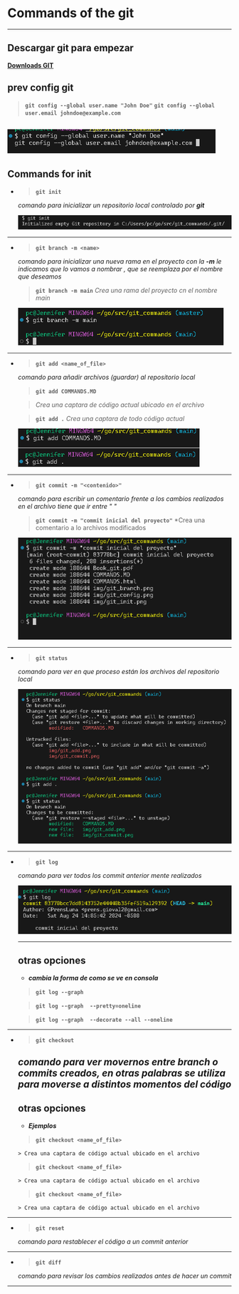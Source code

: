 # Commands of the git
----

## Descargar git para empezar

**[Downloads GIT]([https://](https://git-scm.com/download/win))**

## prev config git
> **`git config --global user.name "John Doe"`**
> **`git config --global user.email johndoe@example.com`**

![alt](/img/git_config.png)
----

## Commands for init

- > **`git init`**  

    *comando para inicializar un repositorio local controlado por **git***

    ![alt](/img/git_init.png)
----

- > **`git branch -m <name>`**

    *comando para inicializar una nueva rama en el proyecto con la **-m** le indicamos que lo vamos a nombrar <name>, que se reemplaza por el nombre que deseamos*
    > **`git branch -m main`** 
    > *Crea una rama del proyecto cn el nombre main*

    ![alt](/img/git_branch.png)
----

- > **`git add <name_of_file>`**  

    *comando para añadir archivos (guardar) al repositorio local*
    > **`git add COMMANDS.MD`** 

    > *Crea una captara de código actual ubicado en el archivo*

    > **`git add .`** 
    > *Crea una captara de todo código actual*
    
    ![alt](/img/git_add.png)
----

- > **`git commit -m "<contenido>"`**  

    *comando para escribir un comentario frente a los cambios realizados en el archivo tiene que ir entre " "*
    > **`git commit -m "commit inicial del proyecto"`**
    > *Crea una comentario a lo archivos modificados

    ![alt](/img/git_commit.png)
----

- > **`git status`**  

    *comando para ver en que proceso están los archivos del repositorio local*

    ![alt](/img/git_status.png)
----

- > **`git log`**  

    *comando para ver todos los commit anterior mente realizados*
    
    ![alt](/img/git_log.png)
    
    ----
    otras opciones 
    ----
    - ***cambia la forma de como se ve en consola***

    > **`git log --graph `** 

    > **`git log --graph  --pretty=oneline`** 

    > **`git log --graph  --decorate --all --oneline`** 

     
----

- > **`git checkout `**  

    *comando para ver movernos entre branch o commits creados, en otras palabras se utiliza para moverse a distintos momentos del código*
    ----
    otras opciones 
    ----
    - ***Ejemplos***

    > **`git checkout <name_of_file>`** 

      > Crea una captara de código actual ubicado en el archivo

    > **`git checkout <name_of_file>`** 

      > Crea una captara de código actual ubicado en el archivo

    > **`git checkout <name_of_file>`** 

      > Crea una captara de código actual ubicado en el archivo
     
----

- > **`git reset `**  

    *comando para restablecer el código a un commit anterior*

----
- > **`git diff `**  

    *comando para revisar los cambios realizados antes de hacer un commit*

----
